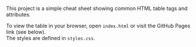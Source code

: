 This project is a simple cheat sheet showing common HTML table tags and attributes.

To view the table in your browser, open `index.html` or visit the GitHub Pages link (see below).  
The styles are defined in `styles.css`.
